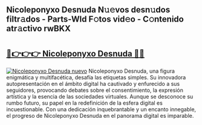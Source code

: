 ## Nicoleponyxo Desnuda N𝚞𝚎vos desn𝚞dos filtr𝚊dos - Parts-Wld F𝚘tos vid𝚎o - C𝚘ntenido atr𝚊ctivo rwBKX

# <h2><a href="http://mb6m6mz.tromn.icu/?c=Nicoleponyxo+Desnuda">🔗👉👉👉 Nicoleponyxo Desnuda 🔗🔗</a></h2>

[![Nicoleponyxo Desnuda nuevo](https://i.imgur.com/pEAQMta.gif)](http://mb6m6mz.tromn.icu/?c=Nicoleponyxo+Desnuda)
Nicoleponyxo Desnuda, una figura enigmática y multifacética, desafía las etiquetas simples. Su innovadora autopresentación en el ámbito digital ha cautivado y enfurecido a sus seguidores, provocando debates sobre el consentimiento, la expresión artística y la esencia de las sociedades virtuales. Aunque se desconoce su rumbo futuro, su papel en la redefinición de la esfera digital es incuestionable. Con una dedicación inquebrantable y un encanto innegable, el progreso de Nicoleponyxo Desnuda en el panorama digital es imparable.
